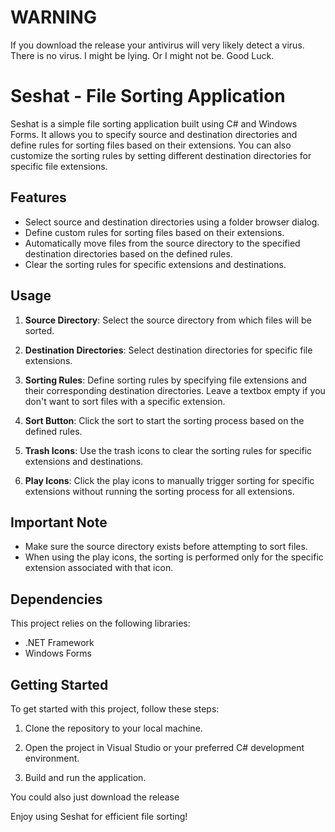 # WARNING

If you download the release your antivirus will very likely detect a virus. There is no virus. I might be lying. Or I might not be.
Good Luck.

# Seshat - File Sorting Application

Seshat is a simple file sorting application built using C# and Windows Forms. It allows you to specify source and destination directories and define rules for sorting files based on their extensions. You can also customize the sorting rules by setting different destination directories for specific file extensions.

## Features

- Select source and destination directories using a folder browser dialog.
- Define custom rules for sorting files based on their extensions.
- Automatically move files from the source directory to the specified destination directories based on the defined rules.
- Clear the sorting rules for specific extensions and destinations.

## Usage

1. **Source Directory**: Select the source directory from which files will be sorted.

2. **Destination Directories**: Select destination directories for specific file extensions.

3. **Sorting Rules**: Define sorting rules by specifying file extensions and their corresponding destination directories. Leave a textbox empty if you don't want to sort files with a specific extension.

4. **Sort Button**: Click the sort to start the sorting process based on the defined rules.

5. **Trash Icons**: Use the trash icons to clear the sorting rules for specific extensions and destinations.

6. **Play Icons**: Click the play icons to manually trigger sorting for specific extensions without running the sorting process for all extensions.

## Important Note

- Make sure the source directory exists before attempting to sort files.
- When using the play icons, the sorting is performed only for the specific extension associated with that icon.

## Dependencies

This project relies on the following libraries:

- .NET Framework
- Windows Forms

## Getting Started

To get started with this project, follow these steps:

1. Clone the repository to your local machine.

2. Open the project in Visual Studio or your preferred C# development environment.

3. Build and run the application.

You could also just download the release

Enjoy using Seshat for efficient file sorting!
